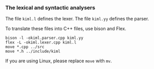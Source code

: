 ### The lexical and syntactic analysers

The file `kiml.l` defines the lexer. The file `kiml.yy` defines the parser.

To translate these files into C++ files, use bison and Flex.

```
bison -l -okiml.parser.cpp kiml.yy
flex -L -okiml.lexer.cpp kiml.l
move *.cpp ../src
move *.h ../include/kiml
```

If you are using Linux, please replace `move` with `mv`.
